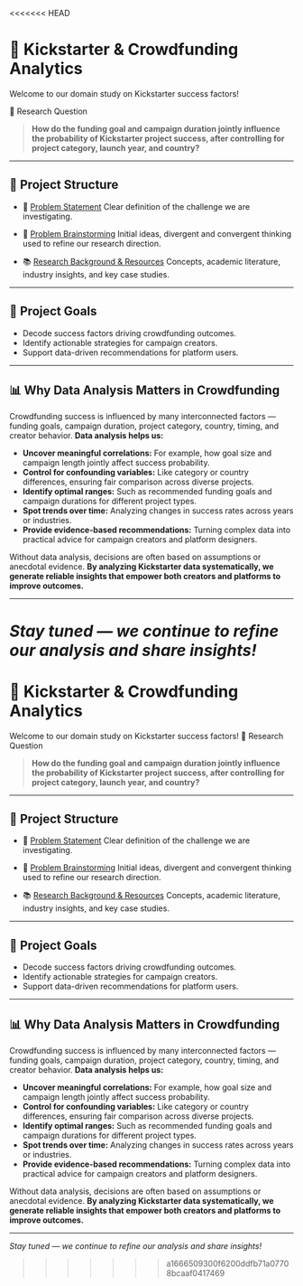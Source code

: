 <<<<<<< HEAD

# 🚀 Kickstarter & Crowdfunding Analytics

Welcome to our domain study on Kickstarter success factors!

🎯 Research Question

> **How do the funding goal and campaign duration jointly influence the
 probability of Kickstarter project success, after controlling for project
 category, launch year, and country?**

---

## 📂 Project Structure

* 📄 [Problem Statement](./problem_statement.md)
  Clear definition of the challenge we are investigating.

* 🧠 [Problem Brainstorming](./problem_brainstorming.md)
  Initial ideas, divergent and convergent thinking used to refine our research direction.

* 📚 [Research Background & Resources](./research_background.md)
  Concepts, academic literature, industry insights, and key case studies.

---

## 🔬 Project Goals

* Decode success factors driving crowdfunding outcomes.
* Identify actionable strategies for campaign creators.
* Support data-driven recommendations for platform users.

---

## 📊 Why Data Analysis Matters in Crowdfunding

Crowdfunding success is influenced by many interconnected factors — funding
 goals, campaign duration, project category, country, timing, and creator
  behavior. **Data analysis helps us:**

* **Uncover meaningful correlations:** For example, how goal size and campaign
 length jointly affect success probability.
* **Control for confounding variables:** Like category or country differences,
 ensuring fair comparison across diverse projects.
* **Identify optimal ranges:** Such as recommended funding goals and campaign
 durations for different project types.
* **Spot trends over time:** Analyzing changes in success rates across years or industries.
* **Provide evidence-based recommendations:** Turning complex data into practical
 advice for campaign creators and platform designers.

Without data analysis, decisions are often based on assumptions or anecdotal
 evidence. **By analyzing Kickstarter data systematically, we generate reliable
  insights that empower both creators and platforms to improve outcomes.**

---

*Stay tuned — we continue to refine our analysis and share insights!*
=======

# 🚀 Kickstarter & Crowdfunding Analytics

Welcome to our domain study on Kickstarter success factors!
🎯 Research Question

> **How do the funding goal and campaign duration jointly influence the
 probability of Kickstarter project success, after controlling for project
 category, launch year, and country?**

---

## 📂 Project Structure

* 📄 [Problem Statement]([./problem_statement.md](https://github.com/MIT-Emerging-Talent/ET6-CDSP-group-07-repo/blob/Domainstudy/0_domain_study/problem_statmen.md))
  Clear definition of the challenge we are investigating.

* 🧠 [Problem Brainstorming]([./problem_brainstorming.md](https://github.com/MIT-Emerging-Talent/ET6-CDSP-group-07-repo/blob/Domainstudy/0_domain_study/problem_brainstorming.md))
  Initial ideas, divergent and convergent thinking used to refine our research direction.

* 📚 [Research Background & Resources]([./research_background.md](https://github.com/MIT-Emerging-Talent/ET6-CDSP-group-07-repo/blob/Domainstudy/0_domain_study/problem_brainstorming.md))
  Concepts, academic literature, industry insights, and key case studies.

---

## 🔬 Project Goals

* Decode success factors driving crowdfunding outcomes.
* Identify actionable strategies for campaign creators.
* Support data-driven recommendations for platform users.

---

## 📊 Why Data Analysis Matters in Crowdfunding

Crowdfunding success is influenced by many interconnected factors — funding
 goals, campaign duration, project category, country, timing, and creator
  behavior. **Data analysis helps us:**

* **Uncover meaningful correlations:** For example, how goal size and campaign
 length jointly affect success probability.
* **Control for confounding variables:** Like category or country differences,
 ensuring fair comparison across diverse projects.
* **Identify optimal ranges:** Such as recommended funding goals and campaign
 durations for different project types.
* **Spot trends over time:** Analyzing changes in success rates across years or industries.
* **Provide evidence-based recommendations:** Turning complex data into practical
 advice for campaign creators and platform designers.

Without data analysis, decisions are often based on assumptions or anecdotal
 evidence. **By analyzing Kickstarter data systematically, we generate reliable
  insights that empower both creators and platforms to improve outcomes.**

---

*Stay tuned — we continue to refine our analysis and share insights!*
>>>>>>> a1666509300f6200ddfb71a07708bcaaf0417469
